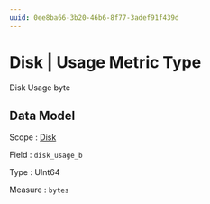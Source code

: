 ```yaml
---
uuid: 0ee8ba66-3b20-46b6-8f77-3adef91f439d
---
```

# Disk | Usage Metric Type

Disk Usage byte

## Data Model

Scope
: [Disk](../metric-scopes-reference/disk.md)

Field
: `disk_usage_b`

Type
: UInt64

Measure
: `bytes`
